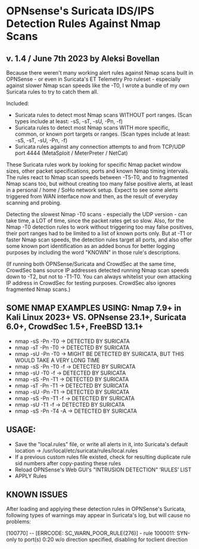 # OPNsense's Suricata IDS/IPS Detection Rules Against Nmap Scans
## v. 1.4 / June 7th 2023 by Aleksi Bovellan

Because there weren't many working alert rules against Nmap scans built in OPNSense - or even in Suricata's ET Telemetry Pro ruleset - especially against slower Nmap scan speeds like the -T0, I wrote a bundle of my own Suricata rules to try to catch them all.

Included:

- Suricata rules to detect most Nmap scans WITHOUT port ranges. (Scan types include at least: -sS, -sT, -sU, -Pn, -f)
- Suricata rules to detect most Nmap scans WITH more specific, common, or known port targets or ranges. (Scan types include at least: -sS, -sT, -sU, -Pn, -f)
- Suricata rules against any connection attempts to and from TCP/UDP port 4444 (MetaSploit / MeterPreter / NetCat)

These Suricata rules work by looking for specific Nmap packet window sizes, other packet specifications, ports and known Nmap timing intervals. The rules react to Nmap scan speeds between -T5-T0, and to fragmented Nmap scans too, but without creating too many false positive alerts, at least in a personal / home / SoHo network setup. Expect to see some alerts triggered from WAN interface now and then, as the result of everyday scanning and probing.

Detecting the slowest Nmap -T0 scans - especially the UDP version - can take time, a LOT of time, since the packet rates get so slow. Also, for the Nmap -T0 detection rules to work without triggering too may false positives, their port ranges had to be limited to a list of known ports only. But at -T1 or faster Nmap scan speeds, the detection rules target all ports, and also offer some known port identification as an added bonus for better logging purposes by including the word "KNOWN" in those rule's descriptions.

(If running both OPNSense/Suricata and CrowdSec at the same time, CrowdSec bans source IP addresses detected running Nmap scan speeds down to -T2, but not to -T1-T0. You can always whitelist your own attacking IP address in CrowdSec for testing purposes. CrowdSec also ignores fragmented Nmap scans.)

## SOME NMAP EXAMPLES USING:   Nmap 7.9+ in Kali Linux 2023+	VS. OPNsense 23.1+, Suricata 6.0+, CrowdSec 1.5+, FreeBSD 13.1+

- nmap -sS -Pn -T0    ->    DETECTED BY SURICATA
- nmap -sT -Pn -T0    ->    DETECTED BY SURICATA
- nmap -sU -Pn -T0    ->    MIGHT BE DETECTED BY SURICATA, BUT THIS WOULD TAKE A VERY LONG TIME
- nmap -sS -Pn -T0 -f    ->    DETECTED BY SURICATA
- nmap -sU -T0 -f    ->    DETECTED BY SURICATA
- nmap -sS -Pn -T1    ->    DETECTED BY SURICATA
- nmap -sT -Pn -T1    ->    DETECTED BY SURICATA
- nmap -sU -Pn -T1    ->    DETECTED BY SURICATA
- nmap -sS -Pn -T1 -f    ->    DETECTED BY SURICATA
- nmap -sU -T1 -f    ->    DETECTED BY SURICATA
- nmap -sS -Pn -T4 -A    ->    DETECTED BY SURICATA

## USAGE:

- Save the "local.rules" file, or write all alerts in it, into Suricata's default location -> /usr/local/etc/suricata/rules/local.rules
- If a previous custom rules file existed, check for resulting duplicate rule sid numbers after copy-pasting these rules
- Reload OPNSense's Web GUI's "INTRUSION DETECTION" ‘RULES’ LIST
- APPLY Rules

## KNOWN ISSUES

After loading and applying these detection rules in OPNSense's Suricata, following types of warnings may appear in Suricata's log, but will cause no problems:

[100770] <Warning> -- [ERRCODE: SC_WARN_POOR_RULE(276)] - rule 1000011: SYN-only to port(s) 0:20 w/o direction specified, disabling for toclient direction

